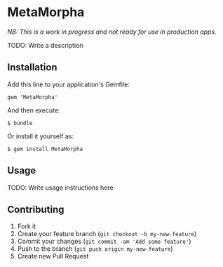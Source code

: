 # MetaMorpha 

*NB: This is a work in progress and not ready for use in production apps.*

TODO: Write a description

## Installation

Add this line to your application's Gemfile:

    gem 'MetaMorpha'

And then execute:

    $ bundle

Or install it yourself as:

    $ gem install MetaMorpha

## Usage

TODO: Write usage instructions here

## Contributing

1. Fork it
2. Create your feature branch (`git checkout -b my-new-feature`)
3. Commit your changes (`git commit -am 'Add some feature'`)
4. Push to the branch (`git push origin my-new-feature`)
5. Create new Pull Request
